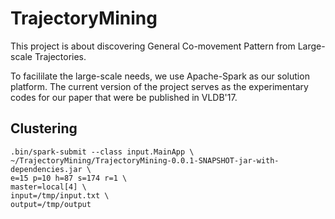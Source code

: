 # TrajectoryMining
This project is about discovering General Co-movement Pattern from Large-scale Trajectories.

To facililate the large-scale needs, we use Apache-Spark as our solution platform. 
The current version of the project serves as the experimentary codes for our paper that were be published in VLDB'17. 

## Clustering
```
.bin/spark-submit --class input.MainApp \
~/TrajectoryMining/TrajectoryMining-0.0.1-SNAPSHOT-jar-with-dependencies.jar \
e=15 p=10 h=87 s=174 r=1 \
master=local[4] \
input=/tmp/input.txt \
output=/tmp/output
```
